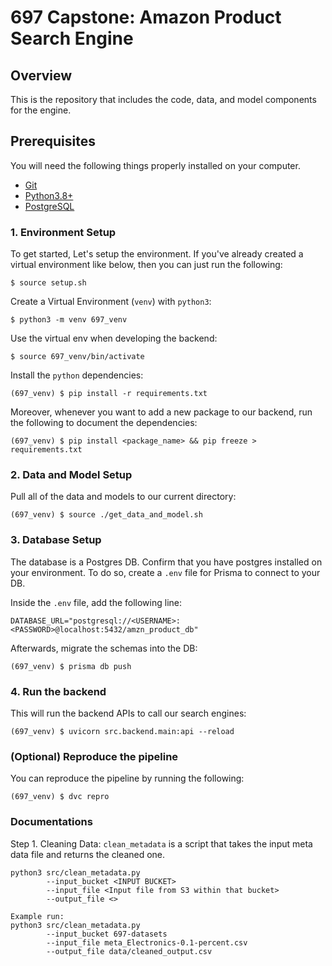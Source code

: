 # 697 Capstone: Amazon Product Search Engine 

## Overview

This is the repository that includes the code, data, and model components for the engine.

## Prerequisites

You will need the following things properly installed on your computer.

* [Git](https://git-scm.com/downloads)
* [Python3.8+](https://www.python.org/downloads/)
* [PostgreSQL](https://www.postgresql.org/download/)

### 1. Environment Setup

To get started, Let's setup the environment.
If you've already created a virtual environment like below, then you can just run the following:
```
$ source setup.sh
```

Create a Virtual Environment (`venv`) with `python3`:
```
$ python3 -m venv 697_venv
```

Use the virtual env when developing the backend: 
```
$ source 697_venv/bin/activate
```

Install the `python` dependencies:
```
(697_venv) $ pip install -r requirements.txt
```

Moreover, whenever you want to add a new package to our backend, run the following to document the dependencies:
```
(697_venv) $ pip install <package_name> && pip freeze > requirements.txt
```

### 2. Data and Model Setup

Pull all of the data and models to our current directory:

```
(697_venv) $ source ./get_data_and_model.sh
```

### 3. Database Setup

The database is a Postgres DB. Confirm that you have postgres installed on your
environment. To do so, create a `.env` file for Prisma to connect to your DB.

Inside the `.env` file, add the following line:
```
DATABASE_URL="postgresql://<USERNAME>:<PASSWORD>@localhost:5432/amzn_product_db"
```

Afterwards, migrate the schemas into the DB:
```
(697_venv) $ prisma db push
```

### 4. Run the backend

This will run the backend APIs to call our search engines:

```
(697_venv) $ uvicorn src.backend.main:api --reload
```

### (Optional) Reproduce the pipeline

You can reproduce the pipeline by running the following:

```
(697_venv) $ dvc repro
```

### Documentations

Step 1. Cleaning Data:
`clean_metadata` is a script that takes the input meta data file and returns the cleaned one.

```
python3 src/clean_metadata.py
        --input_bucket <INPUT BUCKET>
        --input_file <Input file from S3 within that bucket>
        --output_file <>
        
Example run:
python3 src/clean_metadata.py
        --input_bucket 697-datasets
        --input_file meta_Electronics-0.1-percent.csv
        --output_file data/cleaned_output.csv
```

